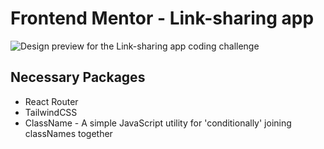 # Frontend Mentor - Link-sharing app

![Design preview for the Link-sharing app coding challenge](./preview.jpg)

## Necessary Packages

- React Router
- TailwindCSS
- ClassName - A simple JavaScript utility for 'conditionally' joining classNames together

